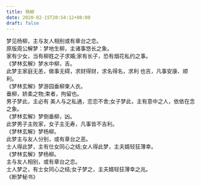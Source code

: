 ```yaml
---
title: 杨柳
date: 2020-02-15T20:54:12+08:00
draft: false
---
```


梦见杨柳，主与友人相别或有章台之恋。<br>
原版周公解梦：梦地生柳，主诸事悠长之象。<br>
家有少女，当有柳姓之子求婚;家有长子，恐有烟花私约之事。<br>
《梦林玄解》梦水中柳，吉。<br>
此梦主家庭无恙，做事无碍，求财得财，求名得名，求利 也吉，凡事安康、顺利。<br>
《梦林玄解》梦游园垂柳束人衣。<br>
垂柳，娇柔之物;束者，拘留也。<br>
男子梦此，主必有 美人与之私通，恋恋不舍;女子梦此，主有意中之人，依依在念之象。<br>
 《梦林玄解》梦倒垂柳，凶。<br>
此梦男子主败家，女子主无寿，凡事皆不吉利。<br>
《梦林玄解》梦杨柳。<br>
此梦主与友人分别，或有章台之恶。<br>
士人得此梦，主有仕女同心之结;女人得此梦，主夫婿轻狂薄幸。<br>
《梦林玄解》梦杨柳。<br>
主与友人相别，或有章台之恋。<br>
士人梦之，有士女同心之结;女子梦之，主夫婿轻狂薄幸之兆。<br>
《断梦秘书》